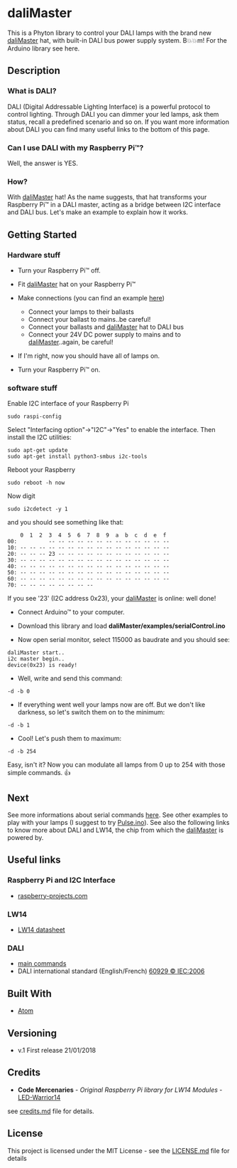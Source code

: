 # daliMaster

This is a Phyton library to control your DALI lamps with the brand new [daliMaster](https://) hat, with built-in DALI bus power supply system. B:boom::boom:m!
For the Arduino library see here.

## Description

### What is DALI?

DALI (Digital Addressable Lighting Interface) is a powerful protocol to control lighting. Through DALI you can dimmer your led lamps, ask them status, recall a predefined scenario and so on. If you want more information about DALI you can find many useful links to the bottom of this page.

### Can I use DALI with my Raspberry Pi™?

Well, the answer is YES.

### How?

With [daliMaster](https://) hat! As the name suggests, that hat transforms your Raspberry Pi™ in a DALI master, acting as a bridge between I2C interface and DALI bus. Let's make an example to explain how it works.

## Getting Started

### Hardware stuff

* Turn your Raspberry Pi™ off.

* Fit [daliMaster](https://) hat on your Raspberry Pi™

* Make connections (you can find an example [here](https://))
  * Connect your lamps to their ballasts
  * Connect your ballast to mains..be careful!
  * Connect your ballasts and [daliMaster](https://) hat to DALI bus
  * Connect your 24V DC power supply to mains and to [daliMaster](https://)..again, be careful!

* If I'm right, now you should have all of lamps on.

* Turn your Raspberry Pi™ on.

### software stuff

Enable I2C interface of your Raspberry Pi
```
sudo raspi-config
```
Select "Interfacing option"->"I2C"->"Yes" to enable the interface.
Then install the I2C utilities:
```
sudo apt-get update
sudo apt-get install python3-smbus i2c-tools
```
Reboot your Raspberry
```
sudo reboot -h now
```
Now digit
```
sudo i2cdetect -y 1
```
and you should see something like that:
```
    0  1  2  3  4  5  6  7  8  9  a  b  c  d  e  f
00:          -- -- -- -- -- -- -- -- -- -- -- -- --
10: -- -- -- -- -- -- -- -- -- -- -- -- -- -- -- --
20: -- -- -- 23 -- -- -- -- -- -- -- -- -- -- -- --
30: -- -- -- -- -- -- -- -- -- -- -- -- -- -- -- --
40: -- -- -- -- -- -- -- -- -- -- -- -- -- -- -- --
50: -- -- -- -- -- -- -- -- -- -- -- -- -- -- -- --
60: -- -- -- -- -- -- -- -- -- -- -- -- -- -- -- --
70: -- -- -- -- -- -- -- --
```
If you see '23' (I2C address 0x23), your [daliMaster](https://) is online: well done!


* Connect Arduino™ to your computer.

* Download this library and load **daliMaster/examples/serialControl.ino**

* Now open serial monitor, select 115000 as baudrate and you should see:
```
daliMaster start..
i2c master begin..
device(0x23) is ready!
```
* Well, write and send this command:
```
-d -b 0
```
* If everything went well your lamps now are off. But we don't like darkness, so let's switch them on to the minimum:
```
-d -b 1
```
* Cool! Let's push them to maximum:
```
-d -b 254
```
Easy, isn't it? Now you can modulate all lamps from 0 up to 254 with those simple commands. :thumbsup:

## Next

See more informations about serial commands [here](/examples/serialControl/README.MD). See other examples to play with your lamps (I suggest to try [Pulse.ino](/examples/pulse)). See also the following links to know more about DALI and LW14, the chip from which the [daliMaster](https://www.ebay.it/itm/254085058149) is powered by.

## Useful links

### Raspberry Pi  and I2C Interface
* [raspberry-projects.com](https://raspberry-projects.com/pi/programming-in-python/i2c-programming-in-python/using-the-i2c-interface-2)

### LW14
* [LW14 datasheet](https://www.codemercs.com/downloads/ledwarrior/LW14_Datasheet.pdf)

### DALI
* [main commands](https://www.acmesystems.it/www_raspberry/openhab_dali/dali_commands.pdf)
* DALI international standard (English/French) [60929 © IEC:2006](http://jnhb.fszjzx.com/upload/biaozhun/pdf/IEC60929Y2006.PDF)

## Built With

* [Atom](https://atom.io/)

## Versioning

* v.1 First release 21/01/2018

## Credits

* **Code Mercenaries** - *Original Raspberry Pi library for LW14 Modules* - [LED-Warrior14](https://www.codemercs.com/en/software)

see [credits.md](credits.md) file for details.

## License

This project is licensed under the MIT License - see the [LICENSE.md](LICENSE.md) file for details
